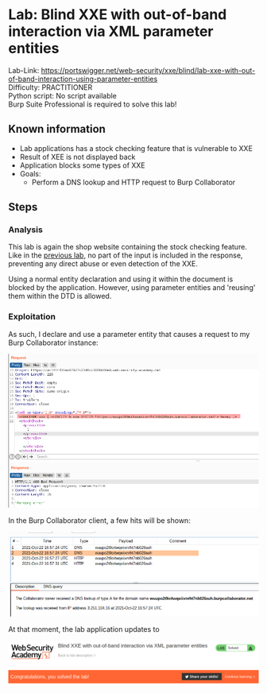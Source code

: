 # Lab: Blind XXE with out-of-band interaction via XML parameter entities

Lab-Link: <https://portswigger.net/web-security/xxe/blind/lab-xxe-with-out-of-band-interaction-using-parameter-entities>  
Difficulty: PRACTITIONER  
Python script: No script available  
Burp Suite Professional is required to solve this lab!

## Known information

- Lab applications has a stock checking feature that is vulnerable to XXE
- Result of XEE is not displayed back
- Application blocks some types of XXE
- Goals:
  - Perform a DNS lookup and HTTP request to Burp Collaborator

## Steps

### Analysis

This lab is again the shop website containing the stock checking feature. Like in the [previous lab](../Blind_XXE_with_out-of-band_interaction/README.md), no part of the input is included in the response, preventing any direct abuse or even detection of the XXE.

Using a normal entity declaration and using it within the document is blocked by the application. However, using parameter entities and 'reusing' them within the DTD is allowed.

### Exploitation

As such, I declare and use a parameter entity that causes a request to my Burp Collaborator instance:

![request](img/request.png)

In the Burp Collaborator client, a few hits will be shown:

![collaborator](img/collaborator.png)

At that moment, the lab application updates to

![success](img/success.png)
